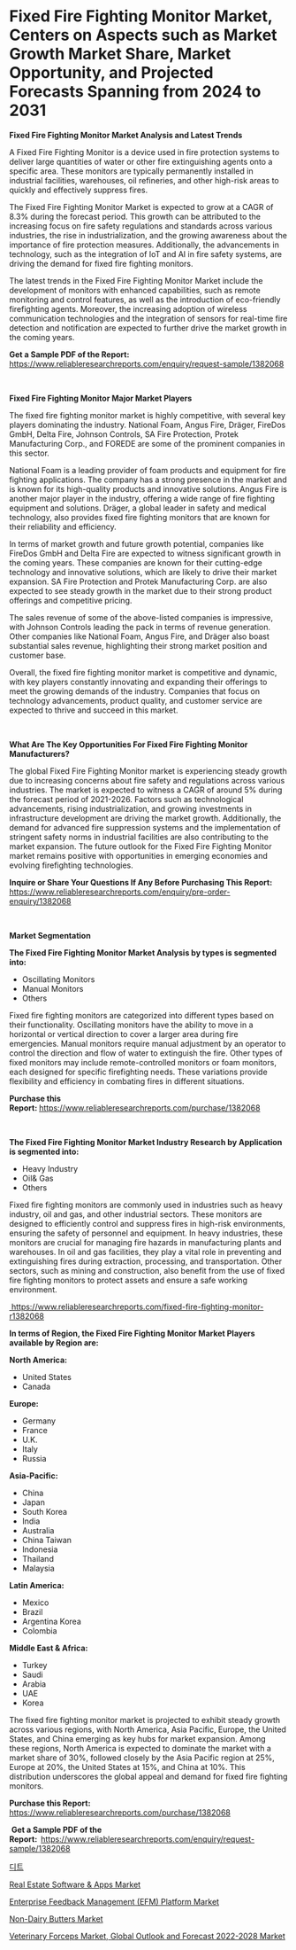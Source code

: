 <p><h1>Fixed Fire Fighting Monitor Market, Centers on Aspects such as Market Growth Market Share, Market Opportunity, and Projected Forecasts Spanning from 2024 to 2031</h1></p><p><strong>Fixed Fire Fighting Monitor Market Analysis and Latest Trends</strong></p>
<p><p>A Fixed Fire Fighting Monitor is a device used in fire protection systems to deliver large quantities of water or other fire extinguishing agents onto a specific area. These monitors are typically permanently installed in industrial facilities, warehouses, oil refineries, and other high-risk areas to quickly and effectively suppress fires.</p><p>The Fixed Fire Fighting Monitor Market is expected to grow at a CAGR of 8.3% during the forecast period. This growth can be attributed to the increasing focus on fire safety regulations and standards across various industries, the rise in industrialization, and the growing awareness about the importance of fire protection measures. Additionally, the advancements in technology, such as the integration of IoT and AI in fire safety systems, are driving the demand for fixed fire fighting monitors.</p><p>The latest trends in the Fixed Fire Fighting Monitor Market include the development of monitors with enhanced capabilities, such as remote monitoring and control features, as well as the introduction of eco-friendly firefighting agents. Moreover, the increasing adoption of wireless communication technologies and the integration of sensors for real-time fire detection and notification are expected to further drive the market growth in the coming years.</p></p>
<p><strong>Get a Sample PDF of the Report:&nbsp;</strong> <a href="https://www.reliableresearchreports.com/enquiry/request-sample/1382068">https://www.reliableresearchreports.com/enquiry/request-sample/1382068</a></p>
<p>&nbsp;</p>
<p><strong>Fixed Fire Fighting Monitor Major Market Players</strong></p>
<p><p>The fixed fire fighting monitor market is highly competitive, with several key players dominating the industry. National Foam, Angus Fire, Dräger, FireDos GmbH, Delta Fire, Johnson Controls, SA Fire Protection, Protek Manufacturing Corp., and FOREDE are some of the prominent companies in this sector.</p><p>National Foam is a leading provider of foam products and equipment for fire fighting applications. The company has a strong presence in the market and is known for its high-quality products and innovative solutions. Angus Fire is another major player in the industry, offering a wide range of fire fighting equipment and solutions. Dräger, a global leader in safety and medical technology, also provides fixed fire fighting monitors that are known for their reliability and efficiency.</p><p>In terms of market growth and future growth potential, companies like FireDos GmbH and Delta Fire are expected to witness significant growth in the coming years. These companies are known for their cutting-edge technology and innovative solutions, which are likely to drive their market expansion. SA Fire Protection and Protek Manufacturing Corp. are also expected to see steady growth in the market due to their strong product offerings and competitive pricing.</p><p>The sales revenue of some of the above-listed companies is impressive, with Johnson Controls leading the pack in terms of revenue generation. Other companies like National Foam, Angus Fire, and Dräger also boast substantial sales revenue, highlighting their strong market position and customer base.</p><p>Overall, the fixed fire fighting monitor market is competitive and dynamic, with key players constantly innovating and expanding their offerings to meet the growing demands of the industry. Companies that focus on technology advancements, product quality, and customer service are expected to thrive and succeed in this market.</p></p>
<p>&nbsp;</p>
<p><strong>What Are The Key Opportunities For Fixed Fire Fighting Monitor Manufacturers?</strong></p>
<p><p>The global Fixed Fire Fighting Monitor market is experiencing steady growth due to increasing concerns about fire safety and regulations across various industries. The market is expected to witness a CAGR of around 5% during the forecast period of 2021-2026. Factors such as technological advancements, rising industrialization, and growing investments in infrastructure development are driving the market growth. Additionally, the demand for advanced fire suppression systems and the implementation of stringent safety norms in industrial facilities are also contributing to the market expansion. The future outlook for the Fixed Fire Fighting Monitor market remains positive with opportunities in emerging economies and evolving firefighting technologies.</p></p>
<p><strong>Inquire or Share Your Questions If Any Before Purchasing This Report:</strong> <a href="https://www.reliableresearchreports.com/enquiry/pre-order-enquiry/1382068">https://www.reliableresearchreports.com/enquiry/pre-order-enquiry/1382068</a></p>
<p>&nbsp;</p>
<p><strong>Market Segmentation</strong></p>
<p><strong>The Fixed Fire Fighting Monitor Market Analysis by types is segmented into:</strong></p>
<p><ul><li>Oscillating Monitors</li><li>Manual Monitors</li><li>Others</li></ul></p>
<p><p>Fixed fire fighting monitors are categorized into different types based on their functionality. Oscillating monitors have the ability to move in a horizontal or vertical direction to cover a larger area during fire emergencies. Manual monitors require manual adjustment by an operator to control the direction and flow of water to extinguish the fire. Other types of fixed monitors may include remote-controlled monitors or foam monitors, each designed for specific firefighting needs. These variations provide flexibility and efficiency in combating fires in different situations.</p></p>
<p><strong>Purchase this Report:&nbsp;</strong><a href="https://www.reliableresearchreports.com/purchase/1382068">https://www.reliableresearchreports.com/purchase/1382068</a></p>
<p>&nbsp;</p>
<p><strong>The Fixed Fire Fighting Monitor Market Industry Research by Application is segmented into:</strong></p>
<p><ul><li>Heavy Industry</li><li>Oil& Gas</li><li>Others</li></ul></p>
<p><p>Fixed fire fighting monitors are commonly used in industries such as heavy industry, oil and gas, and other industrial sectors. These monitors are designed to efficiently control and suppress fires in high-risk environments, ensuring the safety of personnel and equipment. In heavy industries, these monitors are crucial for managing fire hazards in manufacturing plants and warehouses. In oil and gas facilities, they play a vital role in preventing and extinguishing fires during extraction, processing, and transportation. Other sectors, such as mining and construction, also benefit from the use of fixed fire fighting monitors to protect assets and ensure a safe working environment.</p></p>
<p><a href="https://www.reliableresearchreports.com/fixed-fire-fighting-monitor-r1382068">&nbsp;https://www.reliableresearchreports.com/fixed-fire-fighting-monitor-r1382068</a></p>
<p><strong>In terms of Region, the Fixed Fire Fighting Monitor Market Players available by Region are:</strong></p>
<p>
    <p> <strong> North America: </strong>
        <ul>
            <li>United States</li>
            <li>Canada</li>
        </ul>
        </p> 
    <p> <strong> Europe: </strong>
        <ul>
            <li>Germany</li>
            <li>France</li>
            <li>U.K.</li>
            <li>Italy</li>
            <li>Russia</li>
        </ul>
        </p> 
    <p> <strong> Asia-Pacific: </strong>
        <ul>
            <li>China</li>
            <li>Japan</li>
            <li>South Korea</li>
            <li>India</li>
            <li>Australia</li>
            <li>China Taiwan</li>
            <li>Indonesia</li>
            <li>Thailand</li>
            <li>Malaysia</li>
        </ul>
        </p> 
    <p> <strong> Latin America: </strong>
        <ul>
            <li>Mexico</li>
            <li>Brazil</li>
            <li>Argentina Korea</li>
            <li>Colombia</li>
        </ul>
        </p> 
    <p> <strong> Middle East & Africa: </strong>
        <ul>
            <li>Turkey</li>
            <li>Saudi</li>
            <li>Arabia</li>
            <li>UAE</li>
            <li>Korea</li>
        </ul>
    </p>
    </p>
<p><p>The fixed fire fighting monitor market is projected to exhibit steady growth across various regions, with North America, Asia Pacific, Europe, the United States, and China emerging as key hubs for market expansion. Among these regions, North America is expected to dominate the market with a market share of 30%, followed closely by the Asia Pacific region at 25%, Europe at 20%, the United States at 15%, and China at 10%. This distribution underscores the global appeal and demand for fixed fire fighting monitors.</p></p>
<p><strong>Purchase this Report: </strong><a href="https://www.reliableresearchreports.com/purchase/1382068">https://www.reliableresearchreports.com/purchase/1382068</a></p>
<p>&nbsp;<strong>Get a Sample PDF of the Report:&nbsp;&nbsp;</strong><a href="https://www.reliableresearchreports.com/enquiry/request-sample/1382068">https://www.reliableresearchreports.com/enquiry/request-sample/1382068</a></p>
<p><strong></strong></p>
<p><p><a href="https://medium.com/@percyhagernes9778/2024%EB%85%84%EB%B6%80%ED%84%B0-2031%EB%85%84%EA%B9%8C%EC%A7%80%EC%9D%98-deet-%EC%8B%9C%EC%9E%A5-%EC%A0%90%EC%9C%A0%EC%9C%A8-%EB%B0%8F-%EA%B2%BD%EC%9F%81-%ED%99%98%EA%B2%BD%EC%97%90-%EB%8C%80%ED%95%9C-%ED%86%B5%EC%B0%B0%EB%A0%A5-1062124c124e">디트</a></p><p><a href="https://www.linkedin.com/pulse/real-estate-software-apps-market-analysis-report-global-insights-t5nke">Real Estate Software & Apps Market</a></p><p><a href="https://www.linkedin.com/pulse/enterprise-feedback-management-efm-platform-industry-analysis-jac5e">Enterprise Feedback Management (EFM) Platform Market</a></p><p><a href="https://github.com/ajohirul8010/Market-Research-Report-List-1/blob/main/non-dairy-butters-market.md">Non-Dairy Butters Market</a></p><p><a href="https://medium.com/@sean.peake0978/global-veterinary-forceps-market-global-outlook-and-forecast-2022-2028-market-focus-on-3dcbd05dadec">Veterinary Forceps Market, Global Outlook and Forecast 2022-2028 Market</a></p></p>
